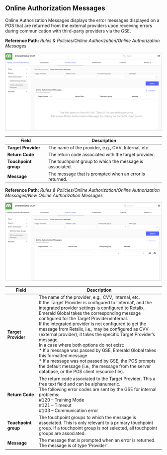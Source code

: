 ## Online Authorization Messages

Online Authorization Messages displays the error messages displayed on a POS that are returned from the external providers upon receiving errors during communication with third-party providers via the GSE.

**Reference Path:** *Rules & Policies/Online Authorization/Online Authorization Messages*

![Online Authorization Messages Screen](/Images/OnlineAuthorizationMessagesScreen.png)

|**Field**|**Description**|
|---------|----------|
|**Target Provider**|The name of the provider, e.g., CVV, Internal, etc.|
|**Return Code**|The return code associated with the target provider.|
|**Touchpoint group**|The touchpoint group to which the message is associated.|
|**Message**|The message that is prompted when an error is returned.|

**Reference Path:** *Rules & Policies/Online Authorization/Online Authorization Messages/New Online Authorization Messages*

![Online Authorization Messages Form](/Images/OnlineAuthorizationMessagesForm.png)

|**Field**|**Description**|
|---------|----------|
|**Target Provider**|The name of the provider, e.g., CVV, Internal, etc.<BR>If the Target Provider is configured to ‘Internal’, and the integrated provider settings is configured to Retalix, Emerald Global takes the corresponding message configured for the Target Provider=Internal.<BR>If the integrated provider is not configured to get the message from Retalix, i.e., may be configured as CVV (external provider), it takes the specific Target Provider’s message.<BR>In a case where both options do not exist:<BR>* If a message was passed by GSE, Emerald Global takes this formatted message<BR>* If a message was not passed by GSE, the POS prompts the default message (i.e., the message from the server database, or the POS client resource file).|
|**Return Code**|The return code associated to the Target Provider. This a free text field and can be alphanumeric.<BR>The following error codes are sent by the GSE for internal problems:<BR>#120 – Training Mode<BR>#121 – Timeout<BR>#103 – Communication error|
|**Touchpoint group**|The touchpoint groups to which the message is associated. This is only relevant to a primary touchpoint group. If a touchpoint group is not selected, all touchpoint groups are associated.|
|**Message**|The message that is prompted when an error is returned.<BR>The message is of type ‘Provider’.|